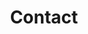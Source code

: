 ---
draft: false
title: "Contact"
description: "Soukaina OUAKKA, responsable de formation."
layout: "contact"
---